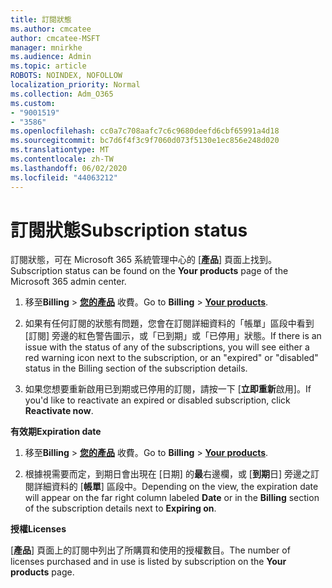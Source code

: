 ```yaml
---
title: 訂閱狀態
ms.author: cmcatee
author: cmcatee-MSFT
manager: mnirkhe
ms.audience: Admin
ms.topic: article
ROBOTS: NOINDEX, NOFOLLOW
localization_priority: Normal
ms.collection: Adm_O365
ms.custom:
- "9001519"
- "3586"
ms.openlocfilehash: cc0a7c708aafc7c6c9680deefd6cbf65991a4d18
ms.sourcegitcommit: bc7d6f4f3c9f7060d073f5130e1ec856e248d020
ms.translationtype: MT
ms.contentlocale: zh-TW
ms.lasthandoff: 06/02/2020
ms.locfileid: "44063212"
---
```

# <a name="subscription-status"></a><span data-ttu-id="d8149-102">訂閱狀態</span><span class="sxs-lookup"><span data-stu-id="d8149-102">Subscription status</span></span>

<span data-ttu-id="d8149-103">訂閱狀態，可在 Microsoft 365 系統管理中心的 [**產品**] 頁面上找到。</span><span class="sxs-lookup"><span data-stu-id="d8149-103">Subscription status can be found on the **Your products** page of the Microsoft 365 admin center.</span></span>

1. <span data-ttu-id="d8149-104">移至**Billing**  >  **[您的產品](https://go.microsoft.com/fwlink/p/?linkid=842054)** 收費。</span><span class="sxs-lookup"><span data-stu-id="d8149-104">Go to **Billing** > **[Your products](https://go.microsoft.com/fwlink/p/?linkid=842054)**.</span></span>

2. <span data-ttu-id="d8149-105">如果有任何訂閱的狀態有問題，您會在訂閱詳細資料的「帳單」區段中看到 [訂閱] 旁邊的紅色警告圖示，或「已到期」或「已停用」狀態。</span><span class="sxs-lookup"><span data-stu-id="d8149-105">If there is an issue with the status of any of the subscriptions, you will see either a red warning icon next to the subscription, or an "expired" or "disabled" status in the Billing section of the subscription details.</span></span>

3. <span data-ttu-id="d8149-106">如果您想要重新啟用已到期或已停用的訂閱，請按一下 [**立即重新**啟用]。</span><span class="sxs-lookup"><span data-stu-id="d8149-106">If you'd like to reactivate an expired or disabled subscription, click **Reactivate now**.</span></span>

<span data-ttu-id="d8149-107">**有效期**</span><span class="sxs-lookup"><span data-stu-id="d8149-107">**Expiration date**</span></span>

1. <span data-ttu-id="d8149-108">移至**Billing**  >  **[您的產品](https://go.microsoft.com/fwlink/p/?linkid=842054)** 收費。</span><span class="sxs-lookup"><span data-stu-id="d8149-108">Go to **Billing** > **[Your products](https://go.microsoft.com/fwlink/p/?linkid=842054)**.</span></span>

2. <span data-ttu-id="d8149-109">根據視需要而定，到期日會出現在 [日期] 的**最**右邊欄，或 [**到期**日] 旁邊之訂閱詳細資料的 [**帳單**] 區段中。</span><span class="sxs-lookup"><span data-stu-id="d8149-109">Depending on the view, the expiration date will appear on the far right column labeled **Date** or in the **Billing** section of the subscription details next to **Expiring on**.</span></span>

<span data-ttu-id="d8149-110">**授權**</span><span class="sxs-lookup"><span data-stu-id="d8149-110">**Licenses**</span></span>

<span data-ttu-id="d8149-111">[**產品**] 頁面上的訂閱中列出了所購買和使用的授權數目。</span><span class="sxs-lookup"><span data-stu-id="d8149-111">The number of licenses purchased and in use is listed by subscription on the **Your products** page.</span></span>

